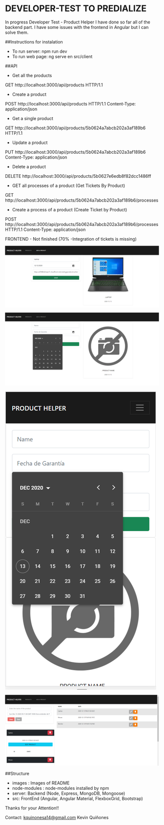 # DEVELOPER-TEST TO PREDIALIZE
In progress
Developer Test - Product Helper
I have done so far all of the backend part. I have some issues with the frontend in Angular but I can solve them.

##Instructions for instalation
- To run server: npm run dev
- To run web page: ng serve en src/client

##API

- Get all the products

GET http://localhost:3000/api/products HTTP/1.1

- Create a product

POST http://localhost:3000/api/products HTTP/1.1 Content-Type: application/json

- Get a single product

GET http://localhost:3000/api/products/5b0624a7abcb202a3af189b6 HTTP/1.1

- Update a product

PUT http://localhost:3000/api/products/5b0624a7abcb202a3af189b6 Content-Type: application/json

- Delete a product

DELETE http://localhost:3000/api/products/5b0627e6edb8f82dcc1486ff

- GET all processes of a product (Get Tickets By Product)

GET http://localhost:3000/api/products/5b0624a7abcb202a3af189b6/processes

- Create a process of a product (Create Ticket by Product)

POST http://localhost:3000/api/products/5b0624a7abcb202a3af189b6/processes HTTP/1.1 Content-Type: application/json

FRONTEND - Not finished (70% -Integration of tickets is missing)

![Ventana de producto](images/product-front.png)

![Datepicker Front-End](images/datepicker-front.png)

![Responsive Datepicker Front-End](images/responsive-design.png)

![Progreso Front-End](images/front-progreso.png)

##Structure

- images : Images of README
- node-modules : node-modules installed by npm
- server: Backend (Node, Express, MongoDB, Mongoose)
- src: FrontEnd (Angular, Angular Material, FlexboxGrid, Bootstrap)

Thanks for your Attention!!

Contact: kquinonesa14@gmail.com  Kevin Quiñones
